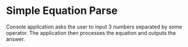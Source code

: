 # Simple Equation Parse

Console application asks the user to input 3 numbers separated by some operator.  The application then processes the equation and outputs the answer.
